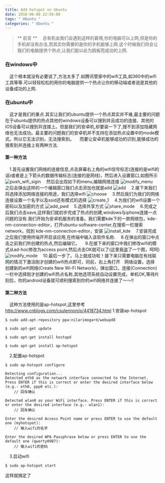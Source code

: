 ```yaml
---
title: Add hotspot on Ubuntu
date: 2016-06-08 22:56:08
tags: " Ubuntu "
categories: " Ubuntu "
---
```


>** 前言 **
　总有机会我们会遇到这样的窘境,你的电脑可以上网,但是你的手机却没有办法,而其实你需要的是你的手机能够上网.这个时候我们将会让我们的电脑提供个热点,让我们能以此为跳板而成功的上网.

### 在windows中 ###
　这个根本就没有必要说了,方法太多了.如腾讯管家中的wifi工具,如360中的wifi工具等等.可以轻轻松松的用你的电脑提供一个热点让你的移动端或者说是其他的设备成功的上网.

### 在ubuntu中 ###
　这才是我们的重点.其实让我们的ubuntu提供一个热点其实并不难,最主要的问题在于ubuntu提供的热点其他的windows设备可以搜到并且成功的连接、其他的IOS设备可以搜到并连接上。但是我们的安卓机,却要装一下了,搜不到添加隐藏网络也无法成功。最主要的问题我们的安卓机并不支持在添加热点设置中的mode模式。所以它无法识别，无法搜索到。
　而要让安卓机能够成功的识别,能够成功的搜索到并连接上有两种方法.
#### 第一种方法 ####
　1.首先设置我们网络的连接信息,点击屏幕右上角的wifi信号标志(连接的是wifi的话)或者是上下箭头的数据传输标志(连接的是网线)，然后进入设置窗口,如图所示
![push_wifi_sigin](http://7xu3tw.com1.z0.glb.clouddn.com/pushwifi.png)
　然后会出现如下的menu,编辑网络连接
![modify_menu](http://7xu3tw.com1.z0.glb.clouddn.com/modify_menu.png)
　之后会弹出这样的一个编辑窗口我们点击添加也就是add
![add](http://7xu3tw.com1.z0.glb.clouddn.com/add_button.png)
　2.接下来我们将选择添加网络连接的用途，我们选择wifi
![choose](http://7xu3tw.com1.z0.glb.clouddn.com/choose.png)
　3.然后我们为我们的网络连接设置一个名字以及ssid还有模式的选择
![create_1](http://7xu3tw.com1.z0.glb.clouddn.com/create_1.png)
　4.为我们的wifi设置一个密码以及加密的方式
![add_pwd](http://7xu3tw.com1.z0.glb.clouddn.com/add_pwd.png)
　5.选择共享方式
![share_mode](http://7xu3tw.com1.z0.glb.clouddn.com/share_mode.png)
　6.完成之后我们点击save,这样我们就初步完成了热点的创建,windows与iphone连接一点问题的没有.我们开始为安卓机服务的准备。我们需要kde下的一款网络包，kde-nm-connection-editor，打开ubuntu-software-center,在搜索一栏搜索 network，找到 kde-nm-connection-editor，安装
![install_kde](http://7xu3tw.com1.z0.glb.clouddn.com/install_kde.png)
　7.安装完成之后我们使用终端开开启该应用,在终端中输入该软件名称.
　8.在弹出的窗口中点击之前我们所创建的热点,然后编辑它。
　9.在接下来的窗口中我们修改wifi的模式从ad-hoc修改为access point,然后点击OK就可以了(这里我盗了一个图，呵呵)
![modify_mode](http://7xu3tw.com1.z0.glb.clouddn.com/modify_mode_acc.jpg)
　10.最后一步了。马上就成功啦！接下来只需要电脑在有线联网的情况下激活刚才创建的wifi热点即可，同前，右上角打开　网络设置，选择　创建新的wifi网络(Create New Wi-Fi Network)，弹出窗口，连接(Connection)一栏中选择刚才创建的wifi热点名称,其他选项系统自动设置完成，单机OK,等待片刻后，你的android设备就可顺利搜索到你的wifi网络并连接了～～!!

#### 第二种方法 ####
　这种方法使用的是ap-hotspot,这里参考<http://www.cnblogs.com/csulennon/p/4418734.html>
  1.安装ap-hotspot
```
$ sudo add-apt-repository ppa:nilarimogard/webupd8

$ sudo apt-get update

$ sudo apt-get install hostapd

$ sudo apt-get install ap-hotspot
```
　2.配置ap-hotspot
```
$ sudo ap-hotspot configure

Detecting configuration...
Detected eth0 as the network interface connected to the Internet. Press ENTER if this is correct or enter the desired interface below (e.g.- eth0, ppp0 etc.):
	// 回车确认

Detected wlan0 as your WiFi interface. Press ENTER if this is correct or enter the desired interface (e.g.- wlan1):
	// 回车确认

Enter the desired Access Point name or press ENTER to use the default one (myhotspot):
	// 输入wifi的名字

Enter the desired WPA Passphrase below or press ENTER to use the default one (qwerty0987):
	// 输入wifi的密码

```
　3.启动wifi
```
$ sudo ap-hotspot start
```
这样就搞定了
